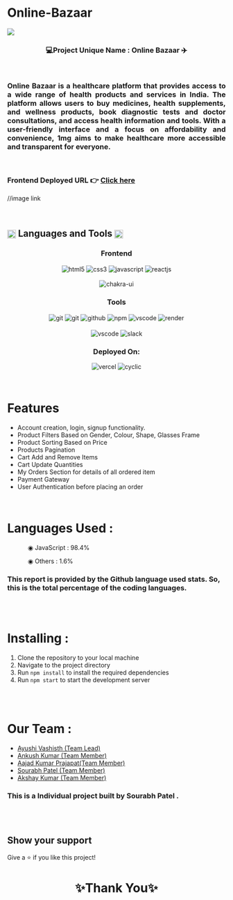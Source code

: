 # Online-Bazaar

<img src="https://github.com/sourabhpatel073/busy-industry-7181/blob/main/shop/src/Components/r.png?raw=true">



<h3 align="center">💻Project Unique Name : Online Bazaar ✈️</h3>

<br/>
<h3 align="justify" width="80%">
Online Bazaar is a healthcare platform that provides access to a wide range of health products and services in India. The platform allows users to buy medicines, health supplements, and wellness products, book diagnostic tests and doctor consultations, and access health information and tools. With a user-friendly interface and a focus on affordability and convenience, 1mg aims to make healthcare more accessible and transparent for everyone.</h3>

<br/>

### Frontend Deployed URL 👉 [Click here]()

//image link

<br/>


 <h2 align="left">
<img src="https://art.pixilart.com/486745d4bb1ef18.gif"  width="20" height="20" align="center">
 Languages and Tools
<img src="https://art.pixilart.com/486745d4bb1ef18.gif"  width="20" height="20" align="center">
</h2>
<div align="center">
 
 <div align="center"><h3 align="center">Frontend</h3>
<img src="https://img.shields.io/badge/html5-%23E34F26.svg?style=for-the-badge&logo=html5&logoColor=white" align="center" alt="html5">
<img src = "https://img.shields.io/badge/css3-%231572B6.svg?style=for-the-badge&logo=css3&logoColor=white" align="center" alt="css3">
<img src ="https://img.shields.io/badge/javascript-%23323330.svg?style=for-the-badge&logo=javascript&logoColor=%23F7DF1E" align="center" alt="javascript">
<img src="https://img.shields.io/badge/React-20232A?style=for-the-badge&logo=react&logoColor=61DAFB"  align="center" alt="reactjs" />

<br/>
<br/>
  <img src = "https://img.shields.io/badge/chakra ui-%234ED1C5.svg?style=for-the-badge&logo=chakraui&logoColor=white" align="center" alt="chakra-ui"/>
</div>

 
 
 <div align="center"><h3 align="center">Tools</h3> 
<img src="https://img.shields.io/badge/netlify-%23000000.svg?style=for-the-badge&logo=netlify&logoColor=#00C7B7" align="center" alt="git"/>
   <img src="https://img.shields.io/badge/vercel-%23000000.svg?style=for-the-badge&logo=vercel&logoColor=whit" align="center" alt="git"/>
   <img src="https://img.shields.io/badge/GitHub-100000?style=for-the-badge&logo=github&logoColor=white"  align="center" alt="github"/>
   <img src = "https://img.shields.io/badge/NPM-%23000000.svg?style=for-the-badge&logo=npm&logoColor=white" align="center" alt="npm">
   <img src="https://img.shields.io/badge/Visual%20Studio-5C2D91.svg?style=for-the-badge&logo=visual-studio&logoColor=white"  align="center" alt="vscode"/>
   <img src ="https://img.shields.io/badge/Postman-FF6C37?style=for-the-badge&logo=postman&logoColor=white" align="center" alt="render">
     <br />
     <br />

   <img src="https://img.shields.io/badge/Visual%20Studio-5C2D91.svg?style=for-the-badge&logo=visual-studio&logoColor=white"  align="center" alt="vscode"/>
   <img src="https://img.shields.io/badge/Slack-4A154B?style=for-the-badge&logo=slack&logoColor=white" align="center" alt="slack"/>
 </div>
</div>
<div align="center"><h3 align="center">Deployed On:</h3>
  <img src="https://img.shields.io/badge/vercel-%23000000.svg?style=for-the-badge&logo=vercel&logoColor=white"  alt="vercel"/>
  <img src="https://img.shields.io/badge/cyclic-5458F6?style=for-the-badge&logo=cyclic&logoColor=white" alt="cyclic" />
</div>
</p>

<br/>

# Features

- Account creation, login, signup  functionality.
- Product Filters Based on Gender, Colour, Shape, Glasses Frame
- Product Sorting Based on Price 
- Products Pagination 
- Cart Add and Remove Items 
- Cart Update Quantities 
- My Orders Section for details of all ordered item
- Payment Gateway
- User Authentication before placing an order

<br/>

 # Languages Used :

<ul dir="auto">
 <ol dir="auto">◉ JavaScript : 98.4%</ol>
 <ol dir="auto">◉ Others : 1.6%</ol>
 </ul>
 
### This report is provided by the Github language used stats. So, this is the total percentage of the coding languages.

<br/><br/>


# Installing :

1. Clone the repository to your local machine
2. Navigate to the project directory
3. Run `npm install` to install the required dependencies
4. Run `npm start` to start the development server

<br/><br/>
 
# Our Team :

 <ul>
	<li><a href="https://github.com/AyushiVashisth">Ayushi Vashisth (Team Lead)</a></li>
        <li><a href="https://github.com/ankush3681">Ankush Kumar (Team Member)</a></li>
        <li><a href="https://github.com/Aajad2002">Aajad Kumar Prajapat(Team Member)</a> </li>
        <li><a href="https://github.com/sourabhpatel073">Sourabh Patel (Team Member)</a></li>
        <li><a href="https://github.com/akshay123332">Akshay Kumar (Team Member)</a></li>
  </ul>

### This is a Individual project built by Sourabh Patel .


<br/><br/>



## Show your support

Give a ⭐️ if you like this project!

<h1 align="center">✨Thank You✨</h1>
